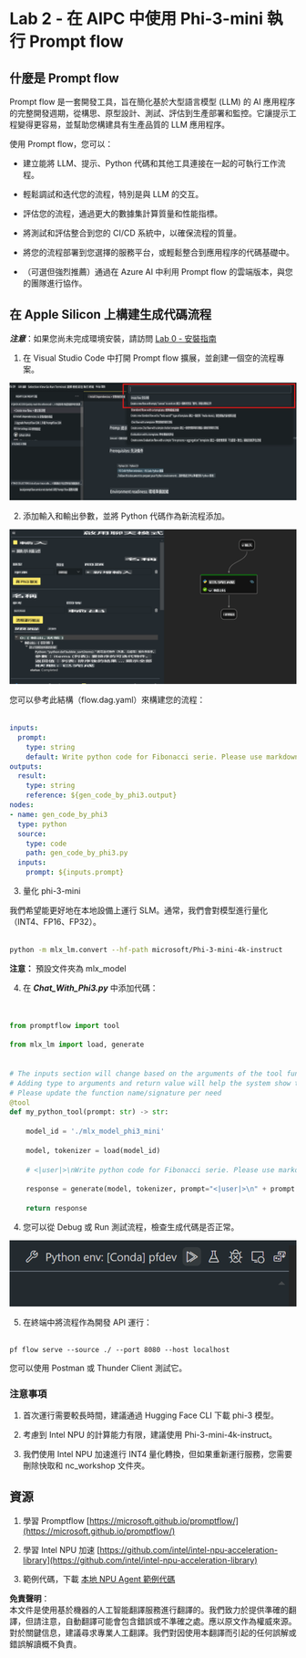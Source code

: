 # **Lab 2 - 在 AIPC 中使用 Phi-3-mini 執行 Prompt flow**

## **什麼是 Prompt flow**

Prompt flow 是一套開發工具，旨在簡化基於大型語言模型 (LLM) 的 AI 應用程序的完整開發週期，從構思、原型設計、測試、評估到生產部署和監控。它讓提示工程變得更容易，並幫助您構建具有生產品質的 LLM 應用程序。

使用 Prompt flow，您可以：

- 建立能將 LLM、提示、Python 代碼和其他工具連接在一起的可執行工作流程。

- 輕鬆調試和迭代您的流程，特別是與 LLM 的交互。

- 評估您的流程，通過更大的數據集計算質量和性能指標。

- 將測試和評估整合到您的 CI/CD 系統中，以確保流程的質量。

- 將您的流程部署到您選擇的服務平台，或輕鬆整合到應用程序的代碼基礎中。

- （可選但強烈推薦）通過在 Azure AI 中利用 Prompt flow 的雲端版本，與您的團隊進行協作。



## **在 Apple Silicon 上構建生成代碼流程**

***注意***：如果您尚未完成環境安裝，請訪問 [Lab 0 - 安裝指南](./01.Installations.md)

1. 在 Visual Studio Code 中打開 Prompt flow 擴展，並創建一個空的流程專案。

![create](../../../../../../../../../translated_images/pf_create.d6172d8277a78a7fa82cd6ff727ed44e037fa78b662f1f62d5963f36d712d229.tw.png)

2. 添加輸入和輸出參數，並將 Python 代碼作為新流程添加。

![flow](../../../../../../../../../translated_images/pf_flow.d5646a323fb7f444c0b98b4521057a592325c583e7ba18bc31500bc0415e9ef3.tw.png)

您可以參考此結構（flow.dag.yaml）來構建您的流程：

```yaml

inputs:
  prompt:
    type: string
    default: Write python code for Fibonacci serie. Please use markdown as output
outputs:
  result:
    type: string
    reference: ${gen_code_by_phi3.output}
nodes:
- name: gen_code_by_phi3
  type: python
  source:
    type: code
    path: gen_code_by_phi3.py
  inputs:
    prompt: ${inputs.prompt}


```

3. 量化 phi-3-mini

我們希望能更好地在本地設備上運行 SLM。通常，我們會對模型進行量化（INT4、FP16、FP32）。

```bash

python -m mlx_lm.convert --hf-path microsoft/Phi-3-mini-4k-instruct

```

**注意：** 預設文件夾為 mlx_model 

4. 在 ***Chat_With_Phi3.py*** 中添加代碼：

```python


from promptflow import tool

from mlx_lm import load, generate


# The inputs section will change based on the arguments of the tool function, after you save the code
# Adding type to arguments and return value will help the system show the types properly
# Please update the function name/signature per need
@tool
def my_python_tool(prompt: str) -> str:

    model_id = './mlx_model_phi3_mini'

    model, tokenizer = load(model_id)

    # <|user|>\nWrite python code for Fibonacci serie. Please use markdown as output<|end|>\n<|assistant|>

    response = generate(model, tokenizer, prompt="<|user|>\n" + prompt  + "<|end|>\n<|assistant|>", max_tokens=2048, verbose=True)

    return response


```

4. 您可以從 Debug 或 Run 測試流程，檢查生成代碼是否正常。

![RUN](../../../../../../../../../translated_images/pf_run.d918637dc00f61e9bdeec37d4cc9646f77d270ac9203bcce13569f3157202b6e.tw.png)

5. 在終端中將流程作為開發 API 運行：

```

pf flow serve --source ./ --port 8080 --host localhost   

```

您可以使用 Postman 或 Thunder Client 測試它。


### **注意事項**

1. 首次運行需要較長時間，建議通過 Hugging Face CLI 下載 phi-3 模型。

2. 考慮到 Intel NPU 的計算能力有限，建議使用 Phi-3-mini-4k-instruct。

3. 我們使用 Intel NPU 加速進行 INT4 量化轉換，但如果重新運行服務，您需要刪除快取和 nc_workshop 文件夾。



## **資源**

1. 學習 Promptflow [https://microsoft.github.io/promptflow/](https://microsoft.github.io/promptflow/)

2. 學習 Intel NPU 加速 [https://github.com/intel/intel-npu-acceleration-library](https://github.com/intel/intel-npu-acceleration-library)

3. 範例代碼，下載 [本地 NPU Agent 範例代碼](../../../../../../../../../code/07.Lab/01/AIPC/local-npu-agent)

**免責聲明**：  
本文件是使用基於機器的人工智能翻譯服務進行翻譯的。我們致力於提供準確的翻譯，但請注意，自動翻譯可能會包含錯誤或不準確之處。應以原文作為權威來源。對於關鍵信息，建議尋求專業人工翻譯。我們對因使用本翻譯而引起的任何誤解或錯誤解讀概不負責。